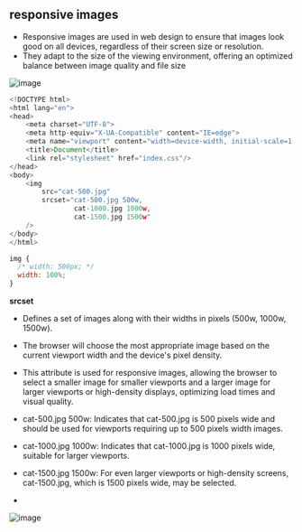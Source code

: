 ## responsive images

- Responsive images are used in web design to ensure that images look good on all devices, regardless of their screen size or resolution.
- They adapt to the size of the viewing environment, offering an optimized balance between image quality and file size

![image](https://github.com/venkatdas/Interview_prep/assets/43024084/5cce7c8d-3513-45b3-80db-3b9e69e20e08)



```js
<!DOCTYPE html>
<html lang="en">
<head>
    <meta charset="UTF-8">
    <meta http-equiv="X-UA-Compatible" content="IE=edge">
    <meta name="viewport" content="width=device-width, initial-scale=1.0">
    <title>Document</title>
    <link rel="stylesheet" href="index.css"/>
</head>
<body>
    <img
        src="cat-500.jpg"
        srcset="cat-500.jpg 500w,
                cat-1000.jpg 1000w,
                cat-1500.jpg 1500w"
    />
</body>
</html>
```

```js
img {
  /* width: 500px; */
  width: 100%;
}
```

**srcset**

- Defines a set of images along with their widths in pixels (500w, 1000w, 1500w).
- The browser will choose the most appropriate image based on the current viewport width and the device's pixel density.
- This attribute is used for responsive images, allowing the browser to select a smaller image for smaller viewports and a larger image for larger viewports or high-density displays, optimizing load times and visual quality.
- cat-500.jpg 500w: Indicates that cat-500.jpg is 500 pixels wide and should be used for viewports requiring up to 500 pixels width images.
- cat-1000.jpg 1000w: Indicates that cat-1000.jpg is 1000 pixels wide, suitable for larger viewports.
- cat-1500.jpg 1500w: For even larger viewports or high-density screens, cat-1500.jpg, which is 1500 pixels wide, may be selected.

- 
![image](https://github.com/venkatdas/Interview_prep/assets/43024084/eb4753d5-1ca8-4196-959d-2a1a3b5a0219)





